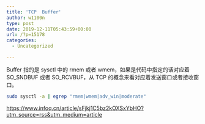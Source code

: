 ```yaml
---
title: 'TCP  Buffer'
author: w1100n
type: post
date: 2019-12-11T05:43:59+00:00
url: /?p=15178
categories:
  - Uncategorized

---
```

Buffer 指的是 sysctl 中的 rmem 或者 wmem，如果是代码中指定的话对应着 SO_SNDBUF 或者 SO_RCVBUF，从 TCP 的概念来看对应着发送窗口或者接收窗口。

```bash
sudo sysctl -a | egrep "rmem|wmem|adv_win|moderate"
```

https://www.infoq.cn/article/sFjkj1C5bz2kOXSxYbHO?utm_source=rss&utm_medium=article